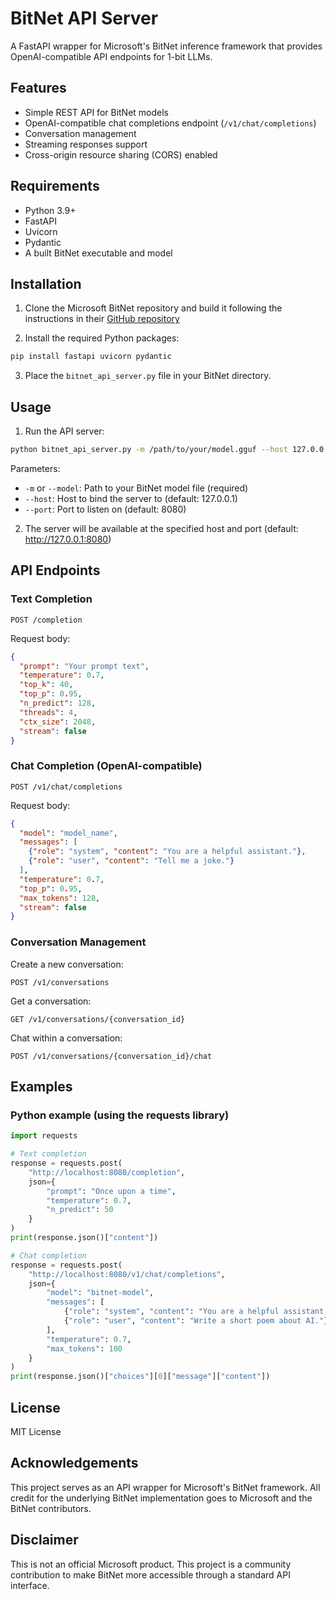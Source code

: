 # BitNet API Server

A FastAPI wrapper for Microsoft's BitNet inference framework that provides OpenAI-compatible API endpoints for 1-bit LLMs.

## Features

- Simple REST API for BitNet models
- OpenAI-compatible chat completions endpoint (`/v1/chat/completions`)
- Conversation management
- Streaming responses support
- Cross-origin resource sharing (CORS) enabled

## Requirements

- Python 3.9+
- FastAPI
- Uvicorn
- Pydantic
- A built BitNet executable and model

## Installation

1. Clone the Microsoft BitNet repository and build it following the instructions in their [GitHub repository](https://github.com/microsoft/BitNet)

2. Install the required Python packages:

```bash
pip install fastapi uvicorn pydantic
```

3. Place the `bitnet_api_server.py` file in your BitNet directory.

## Usage

1. Run the API server:

```bash
python bitnet_api_server.py -m /path/to/your/model.gguf --host 127.0.0.1 --port 8080
```

Parameters:
- `-m` or `--model`: Path to your BitNet model file (required)
- `--host`: Host to bind the server to (default: 127.0.0.1)
- `--port`: Port to listen on (default: 8080)

2. The server will be available at the specified host and port (default: http://127.0.0.1:8080)

## API Endpoints

### Text Completion

```
POST /completion
```

Request body:
```json
{
  "prompt": "Your prompt text",
  "temperature": 0.7,
  "top_k": 40,
  "top_p": 0.95,
  "n_predict": 128,
  "threads": 4,
  "ctx_size": 2048,
  "stream": false
}
```

### Chat Completion (OpenAI-compatible)

```
POST /v1/chat/completions
```

Request body:
```json
{
  "model": "model_name",
  "messages": [
    {"role": "system", "content": "You are a helpful assistant."},
    {"role": "user", "content": "Tell me a joke."}
  ],
  "temperature": 0.7,
  "top_p": 0.95,
  "max_tokens": 128,
  "stream": false
}
```

### Conversation Management

Create a new conversation:
```
POST /v1/conversations
```

Get a conversation:
```
GET /v1/conversations/{conversation_id}
```

Chat within a conversation:
```
POST /v1/conversations/{conversation_id}/chat
```

## Examples

### Python example (using the requests library)

```python
import requests

# Text completion
response = requests.post(
    "http://localhost:8080/completion",
    json={
        "prompt": "Once upon a time",
        "temperature": 0.7,
        "n_predict": 50
    }
)
print(response.json()["content"])

# Chat completion
response = requests.post(
    "http://localhost:8080/v1/chat/completions",
    json={
        "model": "bitnet-model",
        "messages": [
            {"role": "system", "content": "You are a helpful assistant."},
            {"role": "user", "content": "Write a short poem about AI."}
        ],
        "temperature": 0.7,
        "max_tokens": 100
    }
)
print(response.json()["choices"][0]["message"]["content"])
```

## License

MIT License

## Acknowledgements

This project serves as an API wrapper for Microsoft's BitNet framework. All credit for the underlying BitNet implementation goes to Microsoft and the BitNet contributors.

## Disclaimer

This is not an official Microsoft product. This project is a community contribution to make BitNet more accessible through a standard API interface. 